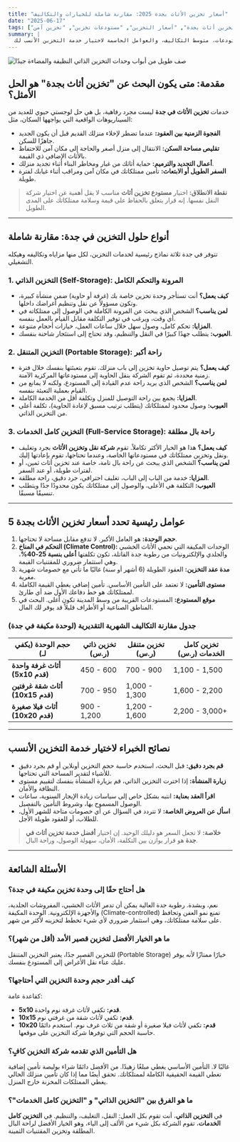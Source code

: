 ```yaml
---
title: "أسعار تخزين الأثاث بجدة 2025: مقارنة شاملة للخيارات والتكاليف"
date: "2025-06-17"
tags: ["تخزين أثاث بجدة", "أسعار التخزين", "مستودعات تخزين", "تخزين آمن"]
summary: |
  دليل شامل يقارن بين خيارات وأسعار تخزين الأثاث في جدة لعام 2025. اكتشف أنواع المستودعات، متوسط التكاليف، والعوامل الحاسمة لاختيار خدمة التخزين الأنسب لك.
---
```


![صف طويل من أبواب وحدات التخزين الذاتي النظيفة والمضاءة جيدًا](/images/jeddah_storage_companies.jpg)

## مقدمة: متى يكون البحث عن "تخزين أثاث بجدة" هو الحل الأمثل؟

خدمات **تخزين الأثاث في جدة** ليست مجرد رفاهية، بل هي حل لوجستي حيوي للعديد من السيناريوهات الواقعية التي يواجهها السكان، مثل:
*   **الفجوة الزمنية بين العقود:** عندما تضطر لإخلاء منزلك القديم قبل أن يكون الجديد جاهزًا للسكن.
*   **تقليص مساحة السكن:** الانتقال إلى منزل أصغر والحاجة إلى مكان آمن للاحتفاظ بالأثاث الإضافي ذي القيمة.
*   **أعمال التجديد والترميم:** حماية أثاثك من غبار ومخاطر البناء أثناء تجديد منزلك.
*   **السفر الطويل أو الابتعاث:** تأمين ممتلكاتك في مكان آمن ومراقب أثناء غيابك لفترة طويلة.

> **نقطة الانطلاق:** اختيار **مستودع تخزين أثاث** مناسب لا يقل أهمية عن اختيار شركة النقل نفسها. إنه قرار يتعلق بالحفاظ على قيمة وسلامة ممتلكاتك على المدى الطويل.

---

## أنواع حلول التخزين في جدة: مقارنة شاملة

تتوفر في جدة ثلاثة نماذج رئيسية لخدمات التخزين، لكل منها مزاياه وتكاليفه وهيكله التشغيلي.

### 1. التخزين الذاتي (Self-Storage): المرونة والتحكم الكامل

*   **كيف يعمل؟** أنت تستأجر وحدة تخزين خاصة بك (غرفة أو حاوية) ضمن منشأة كبيرة، وتكون مسؤولاً عن نقل وتنظيم أغراضك داخلها.
*   **لمن يناسب؟** الشخص الذي يبحث عن المرونة الكاملة في الوصول إلى ممتلكاته في أي وقت، ويرغب في توفير التكلفة مقابل القيام بالعمل بنفسه.
*   **المزايا:** تحكم كامل، وصول سهل خلال ساعات العمل، خيارات أحجام متنوعة.
*   **العيوب:** يتطلب جهدًا كبيرًا في النقل والتنظيم، وقد تحتاج إلى استئجار شاحنة بنفسك.

### 2. التخزين المتنقل (Portable Storage): راحة أكبر

*   **كيف يعمل؟** يتم توصيل حاوية تخزين إلى باب منزلك. تقوم بتعبئتها بنفسك خلال فترة زمنية محددة، ثم تقوم الشركة بنقل الحاوية إلى مستودعاتها المركزية الآمنة.
*   **لمن يناسب؟** الشخص الذي يريد راحة عدم القيادة إلى المستودع، ولكنه لا يمانع من القيام بعملية التعبئة بنفسه.
*   **المزايا:** يجمع بين راحة التوصيل للمنزل وتكلفة أقل من الخدمة الكاملة.
*   **العيوب:** وصول محدود لممتلكاتك (يتطلب ترتيب مسبق لإعادة الحاوية)، تكلفة أعلى من التخزين الذاتي.

### 3. التخزين كامل الخدمات (Full-Service Storage): راحة بال مطلقة

*   **كيف يعمل؟** هذا هو الخيار الأكثر تكاملاً. تقوم **شركة نقل وتخزين الأثاث** بجرد وتغليف ونقل وتخزين ممتلكاتك في مستودعاتها الخاصة، وعندما تحتاجها، تقوم بإعادتها إليك.
*   **لمن يناسب؟** الشخص الذي يبحث عن راحة بال تامة، خاصة عند تخزين أثاث ثمين، أو لفترات طويلة، أو عند السفر.
*   **المزايا:** خدمة من الباب إلى الباب، تغليف احترافي، جرد دقيق، راحة مطلقة.
*   **العيوب:** التكلفة هي الأعلى، والوصول إلى ممتلكاتك يكون محدودًا جدًا ويتطلب تنسيقًا مسبقًا.

---

## 5 عوامل رئيسية تحدد أسعار تخزين الأثاث بجدة

1.  **حجم الوحدة:** هو العامل الأكبر. لا تدفع مقابل مساحة لا تحتاجها.
2.  **التحكم في المناخ (Climate Control):** الوحدات المكيفة التي تحمي الأثاث الخشبي والجلدي والإلكترونيات من رطوبة جدة القاتلة، تكون تكلفتها **أعلى بنسبة 25-40%**، وهي استثمار ضروري للمقتنيات القيمة.
3.  **مدة عقد التخزين:** العقود الطويلة (6 أشهر أو سنة) غالبًا ما تأتي مع خصومات شهرية مغرية.
4.  **مستوى التأمين:** لا تعتمد على التأمين الأساسي. تأمين إضافي يغطي القيمة الكاملة لممتلكاتك هو خط دفاعك الأول ضد أي طارئ.
5.  **موقع المستودع:** المستودعات القريبة من وسط المدينة تكون أغلى. البحث في المناطق الصناعية أو الأطراف قليلاً قد يوفر لك المال.

### جدول مقارنة التكاليف الشهرية التقديرية (لوحدة مكيفة في جدة)

| حجم الوحدة (يكفي لـ) | تخزين ذاتي (ر.س) | تخزين متنقل (ر.س) | تخزين كامل الخدمات (ر.س) |
|---|---|---|---|
| **أثاث غرفة واحدة (5x10 قدم)** | 450 - 600 | 700 - 900 | 1,100 - 1,500 |
| **أثاث شقة غرفتين (10x15 قدم)** | 700 - 950 | 1,000 - 1,300 | 1,600 - 2,200 |
| **أثاث فيلا صغيرة (10x20 قدم)** | 900 - 1,200 | 1,200 - 1,600 | 2,200 - 3,000+ |

---

## نصائح الخبراء لاختيار خدمة التخزين الأنسب

*   **قم بجرد دقيق:** قبل البحث، استخدم حاسبة حجم التخزين أونلاين أو قم بجرد دقيق للأشياء لتقدير المساحة التي تحتاجها.
*   **زيارة المنشأة:** إذا اخترت التخزين الذاتي، قم بزيارة المنشأة بنفسك لتقييم مستوى النظافة والأمان.
*   **اقرأ العقد بعناية:** انتبه بشكل خاص إلى سياسات زيادة الإيجار السنوية، ساعات الوصول المسموح بها، وشروط التأمين بالتفصيل.
*   **اسأل عن العروض الخاصة:** لا تتردد في السؤال عن أي خصومات متاحة للشهر الأول، للطلاب، أو للعقود طويلة الأجل.

> **خلاصة:** لا تجعل السعر هو دليلك الوحيد. إن اختيار **أفضل خدمة تخزين أثاث في جدة** هو قرار يوازن بين التكلفة، الأمان، سهولة الوصول، وراحة البال.

---

## الأسئلة الشائعة

### هل أحتاج حقًا إلى وحدة تخزين مكيفة في جدة؟
نعم، وبشدة. رطوبة جدة العالية يمكن أن تدمر الأثاث الخشبي، المفروشات الجلدية، والأجهزة الإلكترونية. الوحدة المكيفة (Climate-controlled) تمنع نمو العفن وتحافظ على سلامة ممتلكاتك، وهي استثمار ضروري لأي شيء تخطط لتخزينه لأكثر من شهر.

### ما هو الخيار الأفضل لتخزين قصير الأمد (أقل من شهر)؟
للتخزين القصير جدًا، يعتبر التخزين المتنقل (Portable Storage) خيارًا ممتازًا لأنه يوفر عليك عناء نقل الأغراض إلى المستودع بنفسك.

### كيف أقدر حجم وحدة التخزين التي أحتاجها؟
كقاعدة عامة:
- **5x10 قدم:** تكفي لأثاث غرفة نوم واحدة.
- **10x15 قدم:** تكفي لأثاث شقة من غرفتي نوم.
- **10x20 قدم:** تكفي لأثاث فيلا صغيرة أو شقة من ثلاث غرف نوم.
استخدم دائمًا حاسبة الحجم التي توفرها شركة التخزين على موقعها.

### هل التأمين الذي تقدمه شركة التخزين كافٍ؟
غالبًا لا. التأمين الأساسي يغطي مبلغًا زهيدًا. من الأفضل دائمًا شراء بوليصة تأمين إضافية تغطي القيمة الحقيقية الكاملة لممتلكاتك. تحقق أيضًا مما إذا كان تأمين منزلك الحالي يغطي الممتلكات المخزنة خارج المنزل.

### ما هو الفرق بين "التخزين الذاتي" و "التخزين كامل الخدمات"؟
في **التخزين الذاتي**، أنت تقوم بكل العمل: النقل، التغليف، والتنظيم. في **التخزين كامل الخدمات**، تقوم الشركة بكل شيء من الألف إلى الياء، وهو الخيار الأفضل لراحة البال المطلقة وتخزين المقتنيات الثمينة.